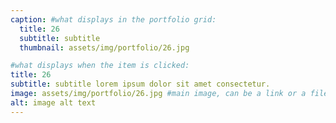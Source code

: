 ```yaml
---
caption: #what displays in the portfolio grid:
  title: 26
  subtitle: subtitle
  thumbnail: assets/img/portfolio/26.jpg

#what displays when the item is clicked:
title: 26
subtitle: subtitle lorem ipsum dolor sit amet consectetur.
image: assets/img/portfolio/26.jpg #main image, can be a link or a file in assets/img/portfolio
alt: image alt text
---
```

